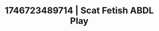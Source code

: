---
categories:
- AI-generated
- Romantasy erotica
- Slow undress
- Digital dominatrix
- Cyberpunk intimacy
- Heat of the moment
- ASMR
- Cosplay
image: /assets/images/1746723489714.jpg
layout: post
seo:
  description: Featured content with premium ABDL Play, Scat Fetish. HD images available.
  keywords: ABDL Play, Scat Fetish
  og_image: /assets/images/1746723489714.jpg
  schema_type: VisualArtwork
tags:
- ABDL Play
- '#1746723489714'
- Scat Fetish
title: 1746723489714 | Scat Fetish ABDL Play
---